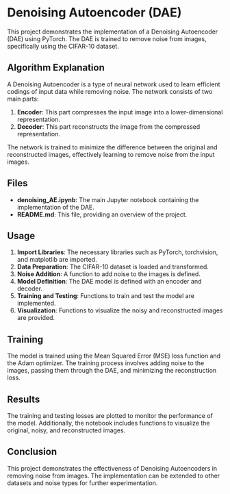 # Denoising Autoencoder (DAE)

This project demonstrates the implementation of a Denoising Autoencoder (DAE) using PyTorch. The DAE is trained to remove noise from images, specifically using the CIFAR-10 dataset.

## Algorithm Explanation

A Denoising Autoencoder is a type of neural network used to learn efficient codings of input data while removing noise. The network consists of two main parts:

1. **Encoder**: This part compresses the input image into a lower-dimensional representation.
2. **Decoder**: This part reconstructs the image from the compressed representation.

The network is trained to minimize the difference between the original and reconstructed images, effectively learning to remove noise from the input images.

## Files

- **denoising_AE.ipynb**: The main Jupyter notebook containing the implementation of the DAE.
- **README.md**: This file, providing an overview of the project.

## Usage

1. **Import Libraries**: The necessary libraries such as PyTorch, torchvision, and matplotlib are imported.
2. **Data Preparation**: The CIFAR-10 dataset is loaded and transformed.
3. **Noise Addition**: A function to add noise to the images is defined.
4. **Model Definition**: The DAE model is defined with an encoder and decoder.
5. **Training and Testing**: Functions to train and test the model are implemented.
6. **Visualization**: Functions to visualize the noisy and reconstructed images are provided.

## Training

The model is trained using the Mean Squared Error (MSE) loss function and the Adam optimizer. The training process involves adding noise to the images, passing them through the DAE, and minimizing the reconstruction loss.

## Results

The training and testing losses are plotted to monitor the performance of the model. Additionally, the notebook includes functions to visualize the original, noisy, and reconstructed images.

## Conclusion

This project demonstrates the effectiveness of Denoising Autoencoders in removing noise from images. The implementation can be extended to other datasets and noise types for further experimentation.
